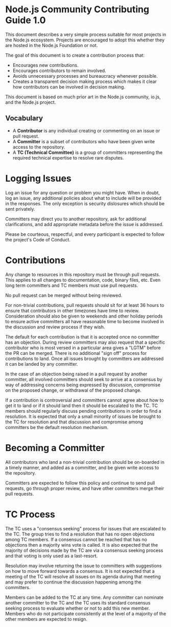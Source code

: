 # Node.js Community Contributing Guide 1.0

This document describes a very simple process suitable for most projects
in the Node.js ecosystem. Projects are encouraged to adopt this whether they
are hosted in the Node.js Foundation or not.

The goal of this document is to create a contribution process that:

* Encourages new contributions.
* Encourages contributors to remain involved.
* Avoids unnecessary processes and bureaucracy whenever possible.
* Creates a transparent decision making process which makes it clear how
contributors can be involved in decision making.

This document is based on much prior art in the Node.js community, io.js,
and the Node.js project.

## Vocabulary

* A **Contributor** is any individual creating or commenting on an issue or pull request.
* A **Committer** is a subset of contributors who have been given write access to the repository.
* A **TC (Technical Committee)** is a group of committers representing the required technical 
expertise to resolve rare disputes.

# Logging Issues

Log an issue for any question or problem you might have. When in doubt, log an issue, 
any additional policies about what to include will be provided in the responses. The only
exception is security dislosures which should be sent privately.

Committers may direct you to another repository, ask for additional clarifications, and
add appropriate metadata before the issue is addressed.

Please be courteous, respectful, and every participant is expected to follow the 
project's Code of Conduct.

# Contributions

Any change to resources in this repository must be through pull requests. This applies to all changes
to documentation, code, binary files, etc. Even long term committers and TC members must use
pull requests.

No pull request can be merged without being reviewed.

For non-trivial contributions, pull requests should sit for at least 36 hours to ensure that
contributors in other timezones have time to review. Consideration should also be given to 
weekends and other holiday periods to ensure active committers all have reasonable time to 
become involved in the discussion and review process if they wish.

The default for each contribution is that it is accepted once no committer has an objection.
During review committers may also request that a specific contributor who is most versed in a 
particular area gives a "LGTM" before the PR can be merged. There is no additional "sign off" 
process for contributions to land. Once all issues brought by committers are addressed it can 
be landed by any committer.

In the case of an objection being raised in a pull request by another committer, all involved 
committers should seek to arrive at a consensus by way of addressing concerns being expressed 
by discussion, compromise on the proposed change, or withdrawal of the proposed change.

If a contribution is controversial and committers cannot agree about how to get it to land
or if it should land then it should be escalated to the TC. TC members should regularly
discuss pending contributions in order to find a resolution. It is expected that only a 
small minority of issues be brought to the TC for resolution and that discussion and 
compromise among committers be the default resolution mechanism.

# Becoming a Committer

All contributors who land a non-trivial contribution should be on-boarded in a timely manner,
and added as a committer, and be given write access to the repository.

Committers are expected to follow this policy and continue to send pull requests, go through
proper review, and have other committers merge their pull requests.

# TC Process

The TC uses a "consensus seeking" process for issues that are escalated to the TC. 
The group tries to find a resolution that has no open objections among TC members.
If a consensus cannot be reached that has no objections then a majority wins vote
is called. It is also expected that the majority of decisions made by the TC are via 
a consensus seeking process and that voting is only used as a last-resort.

Resolution may involve returning the issue to committers with suggestions on how to 
move forward towards a consensus. It is not expected that a meeting of the TC 
will resolve all issues on its agenda during that meeting and may prefer to continue
the discussion happening among the committers.

Members can be added to the TC at any time. Any committer can nominate another committer
to the TC and the TC uses its standard consensus seeking process to evaluate whether or
not to add this new member. Members who do not participate consistently at the level of 
a majority of the other members are expected to resign.


